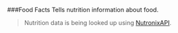 ###Food Facts
Tells nutrition information about food.

>Nutrition data is being looked up using [NutronixAPI](https://www.nutritionix.com/business/api).
